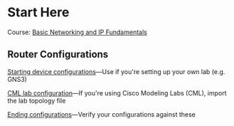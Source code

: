 # Start Here

Course: [Basic Networking and IP Fundamentals](pluralsight.pxf.io/WDJ5BP)

## Router Configurations

[Starting device configurations](before)—Use if you're setting up your own lab (e.g. GNS3)

[CML lab configuration](before/cml)—If you're using Cisco Modeling Labs (CML), import the lab topology file

[Ending configurations](after)—Verify your configurations against these
